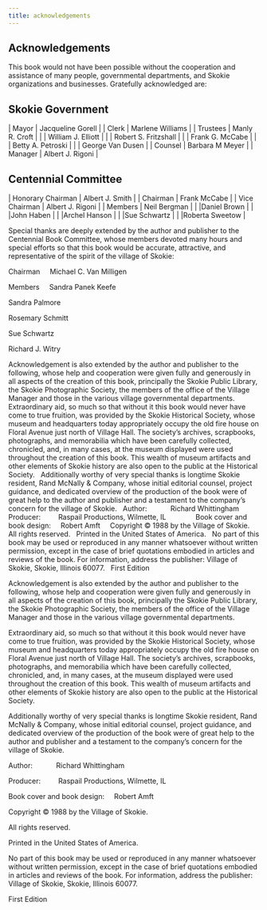 ```yaml
---
title: acknowledgements
---
```

## Acknowledgements
This book would not have been possible without the
cooperation and assistance of many people, gov­ernmental departments, and
Skokie organizations and businesses. Gratefully acknowledged are:

## Skokie Government

| Mayor | Jacqueline Gorell |
| Clerk |  Marlene Williams |
| Trustees | Manly R. Croft |
| | William J. Elliott |
| | Robert S. Fritzshall |
| | Frank G. McCabe |
| | Betty A. Petroski |
| | George Van Dusen |
| Counsel | Barbara M Meyer |
| Manager | Albert J. Rigoni |

## Centennial Committee

| Honorary Chairman | Albert J. Smith |
| Chairman | Frank McCabe |
| Vice Chairman | Albert J. Rigoni |
| Members | Neil Bergman |
| |Daniel Brown |
| |John Haben |
| |Archel Hanson |
| |Sue Schwartz |
| |Roberta Sweetow |

Special thanks are deeply extended by the
author and publisher to the Centennial Book Committee, whose members devoted
many hours and special ef­forts so that this book would be accurate,
attractive, and representative of the spirit of the village of Skokie:



Chairman     Michael C. Van Milligen

Members     Sandra Panek Keefe

Sandra Palmore

Rosemary Schmitt

Sue Schwartz

Richard J. Witry

Acknowledgement is also extended by the
author and publisher to the following, whose help and cooperation were given
fully and generously in all aspects of the creation of this book, principally
the Skokie Public Library, the Skokie Photographic Society, the members of the
office of the Village Manager and those in the various village governmental
departments.
 
Extraordinary aid, so
much so that without it this book would never have come to true fruition, was
provided by the Skokie Historical Society, whose museum and headquarters
today appropriately occupy the old fire house on Floral Avenue just north of
Village Hall. The society’s archives, scrapbooks, photographs, and memorabilia
which have been carefully collected, chronicled, and, in many cases, at the
museum
displayed were used throughout the creation of this book. This wealth of museum
artifacts and other elements of Skokie history are also open to the public at
the Historical Society.
 
Additionally worthy of
very special thanks is longtime Skokie resident, Rand McNally & Company,
whose initial editorial counsel, project guidance, and dedicated overview of
the production of the book were of great help to the author and publisher and a
testament to the company’s concern for the village of Skokie.
 
Author:            Richard Whittingham
Producer:         Raspail Productions, Wilmette, IL
 
            Book cover and book design:    
Robert Amft
 
 
Copyright © 1988 by the Village of Skokie.
All rights reserved.
 
Printed in the United States of America.
 
No part of this book may be used or reproduced in any manner whatsoever
without written permission, except in the case of brief quotations embodied in
articles and reviews of the book. For information, address the publisher: Village of Skokie, Skokie, Illinois 60077.
 
First Edition

Acknowledgement is also extended by the
author and publisher to the following, whose help and cooperation were given
fully and generously in all aspects of the creation of this book, principally
the Skokie Public Library, the Skokie Photographic Society, the members of the
office of the Village Manager and those in the various village governmental
departments.



Extraordinary aid, so
much so that without it this book would never have come to true fruition, was
provided by the Skokie Historical Society, whose museum and headquarters
today appropriately occupy the old fire house on Floral Avenue just north of
Village Hall. The society’s archives, scrapbooks, photographs, and memorabilia
which have been carefully collected, chronicled, and, in many cases, at the
museum
displayed were used throughout the creation of this book. This wealth of museum
artifacts and other elements of Skokie history are also open to the public at
the Historical Society.



Additionally worthy of
very special thanks is longtime Skokie resident, Rand McNally & Company,
whose initial editorial counsel, project guidance, and dedicated overview of
the production of the book were of great help to the author and publisher and a
testament to the company’s concern for the village of Skokie.



Author:            Richard Whittingham

Producer:         Raspail Productions, Wilmette, IL



Book cover and book design:    
Robert Amft





Copyright © 1988 by the Village of Skokie.

All rights reserved.



Printed in the United States of America.



No part of this book may be used or reproduced in any manner whatsoever
without written permission, except in the case of brief quotations embodied in
articles and reviews of the book. For information, address the publisher: Village of Skokie, Skokie, Illinois 60077.



First Edition



